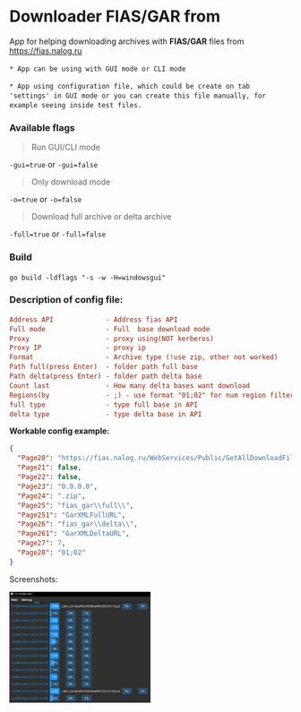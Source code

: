# Downloader FIAS/GAR from
App for helping downloading archives with **FIAS/GAR** files from https://fias.nalog.ru

`* App can be using with GUI mode or CLI mode`

`* App using configuration file, which could be create on tab 'settings' in GUI mode or you can create this file manually, for example seeing inside test files.`

### **Available flags**

> Run GUI/CLI mode

`-gui=true` or `-gui=false`  

> Only download mode

`-o=true` or `-o=false`

> Download full archive or delta archive 

`-full=true` or `-full=false`

### **Build**

`go build -ldflags "-s -w -H=windowsgui"`

### **Description of config file:**

```ini
Address API             - Address fias API
Full mode               - Full  base download mode
Proxy                   - proxy using(NOT kerberos)
Proxy IP                - proxy ip
Format                  - Archive type (!use zip, other not worked)
Path full(press Enter)  - folder path full base
Path delta(press Enter) - folder path delta base
Count last              - How many delta bases want download
Regions(by              - ;) - use format "01;02" for num region filter
full type               - type full base in API
delta type              - type delta base in API
```

**Workable config example:**

```json
{
  "Page20": "https://fias.nalog.ru/WebServices/Public/GetAllDownloadFileInfo",
  "Page21": false,
  "Page22": false,
  "Page23": "0.0.0.0",
  "Page24": ".zip",
  "Page25": "fias_gar\\full\\",
  "Page251": "GarXMLFullURL",
  "Page26": "fias_gar\\delta\\",
  "Page261": "GarXMLDeltaURL",
  "Page27": 7,
  "Page28": "01;02"
}
```

Screenshots:


<div style="width:50%">
<img src="/pictures/001.png" >
</div>